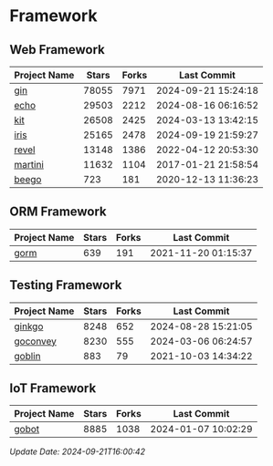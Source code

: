 # Framework

## Web Framework
| Project Name | Stars | Forks | Last Commit |
| ------------ | ----- | ----- | ----------- |
| [gin](https://github.com/gin-gonic/gin) | 78055 | 7971 | 2024-09-21 15:24:18 |
| [echo](https://github.com/labstack/echo) | 29503 | 2212 | 2024-08-16 06:16:52 |
| [kit](https://github.com/go-kit/kit) | 26508 | 2425 | 2024-03-13 13:42:15 |
| [iris](https://github.com/kataras/iris) | 25165 | 2478 | 2024-09-19 21:59:27 |
| [revel](https://github.com/revel/revel) | 13148 | 1386 | 2022-04-12 20:53:30 |
| [martini](https://github.com/go-martini/martini) | 11632 | 1104 | 2017-01-21 21:58:54 |
| [beego](https://github.com/astaxie/beego) | 723 | 181 | 2020-12-13 11:36:23 |

## ORM Framework
| Project Name | Stars | Forks | Last Commit |
| ------------ | ----- | ----- | ----------- |
| [gorm](https://github.com/jinzhu/gorm) | 639 | 191 | 2021-11-20 01:15:37 |

## Testing Framework
| Project Name | Stars | Forks | Last Commit |
| ------------ | ----- | ----- | ----------- |
| [ginkgo](https://github.com/onsi/ginkgo) | 8248 | 652 | 2024-08-28 15:21:05 |
| [goconvey](https://github.com/smartystreets/goconvey) | 8230 | 555 | 2024-03-06 06:24:57 |
| [goblin](https://github.com/franela/goblin) | 883 | 79 | 2021-10-03 14:34:22 |

## IoT Framework
| Project Name | Stars | Forks | Last Commit |
| ------------ | ----- | ----- | ----------- |
| [gobot](https://github.com/hybridgroup/gobot) | 8885 | 1038 | 2024-01-07 10:02:29 |

*Update Date: 2024-09-21T16:00:42*
